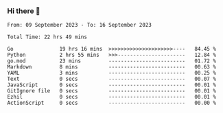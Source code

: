 ### Hi there 👋

<!--
**zhumeme/zhumeme** is a ✨ _special_ ✨ repository because its `README.md` (this file) appears on your GitHub profile.

Here are some ideas to get you started:

- 🔭 I’m currently working on ...
- 🌱 I’m currently learning ...
- 👯 I’m looking to collaborate on ...
- 🤔 I’m looking for help with ...
- 💬 Ask me about ...
- 📫 How to reach me: ...
- 😄 Pronouns: ...
- ⚡ Fun fact: ...
-->

<!--START_SECTION:waka-->

```all_time
From: 09 September 2023 - To: 16 September 2023

Total Time: 22 hrs 49 mins

Go               19 hrs 16 mins  >>>>>>>>>>>>>>>>>>>>>----   84.45 %
Python           2 hrs 55 mins   >>>----------------------   12.84 %
go.mod           23 mins         -------------------------   01.72 %
Markdown         8 mins          -------------------------   00.63 %
YAML             3 mins          -------------------------   00.25 %
Text             0 secs          -------------------------   00.07 %
JavaScript       0 secs          -------------------------   00.01 %
GitIgnore file   0 secs          -------------------------   00.01 %
Ezhil            0 secs          -------------------------   00.01 %
ActionScript     0 secs          -------------------------   00.00 %
```

<!--END_SECTION:waka-->

